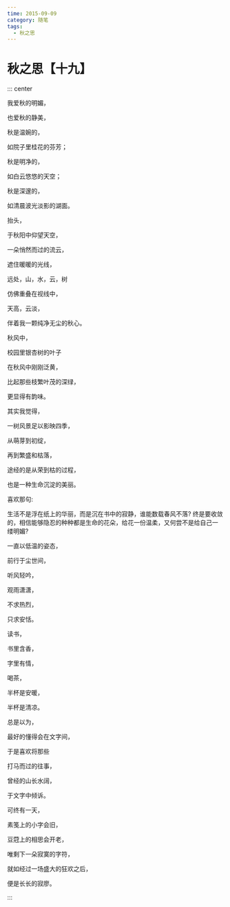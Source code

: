 ```yaml
---
time: 2015-09-09
category: 随笔
tags:
  - 秋之思
---
```


# 秋之思【十九】

::: center

我爱秋的明媚，

也爱秋的静美，

秋是温婉的，

如院子里桂花的芬芳；

秋是明净的，

如白云悠悠的天空；

秋是深邃的，

如清晨波光淡影的湖面。

抬头，

于秋阳中仰望天空，

一朵悄然而过的流云，

遮住暖暖的光线，

远处，山，水，云，树

仿佛重叠在视线中，

天高，云淡，

伴着我一颗纯净无尘的秋心。

秋风中，

校园里银杏树的叶子

在秋风中刚刚泛黄，

比起那些枝繁叶茂的深绿，

更显得有韵味。

其实我觉得，

一树风景足以影映四季，

从萌芽到初绽，

再到繁盛和枯落，

途经的是从荣到枯的过程，

也是一种生命沉淀的美丽。

喜欢那句:

生活不是浮在纸上的华丽，而是沉在书中的寂静，谁能数载春风不落? 终是要收敛的，相信能够隐忍的种种都是生命的花朵，给花一份温柔，又何尝不是给自己一
缕明媚?

一直以低温的姿态，

前行于尘世间，

听风轻吟，

观雨潇潇，

不求热烈，

只求安恬。

读书，

书里含香，

字里有情，

喝茶，

半杯是安暖，

半杯是清凉。

总是以为，

最好的懂得会在文字间，

于是喜欢将那些

打马而过的往事，

曾经的山长水阔，

于文字中倾诉。

可终有一天，

素笺上的小字会旧，

豆蒄上的相思会开老，

唯剩下一朵寂寞的字符，

就如经过一场盛大的狂欢之后，

便是长长的寂廖。

:::
